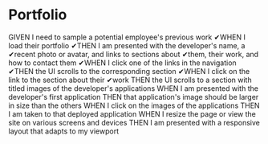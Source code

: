 # Portfolio
GIVEN I need to sample a potential employee's previous work
✔WHEN I load their portfolio
✔THEN I am presented with the developer's name, a ✔recent photo or avatar, and links to sections about ✔them, their work, and how to contact them
✔WHEN I click one of the links in the navigation
✔THEN the UI scrolls to the corresponding section
✔WHEN I click on the link to the section about their ✔work
THEN the UI scrolls to a section with titled images of the developer's applications
WHEN I am presented with the developer's first application
THEN that application's image should be larger in size than the others
WHEN I click on the images of the applications
THEN I am taken to that deployed application
WHEN I resize the page or view the site on various screens and devices
THEN I am presented with a responsive layout that adapts to my viewport